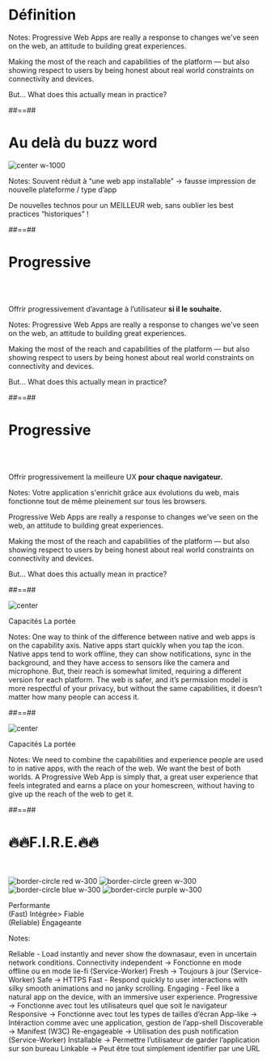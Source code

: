 
<!-- .slide: class="transition-white sfeir-bg-blue" -->

# Définition

Notes:
Progressive Web Apps are really a response to changes we've seen on the web, an attitude to building great experiences.

Making the most of the reach and capabilities of the platform — but also showing respect to users by being honest about real world constraints on connectivity and devices.

But... What does this actually mean in practice?


##==##

# Au delà du buzz word

![center w-1000](./assets/images/buzz_words.png)

Notes:
Souvent réduit à “une web app installable” -> fausse impression de nouvelle plateforme / type d’app

De nouvelles technos pour un MEILLEUR web, sans oublier les best practices “historiques” !

##==##

# Progressive
<!-- .element: class="center-big" -->

<br><br>

Offrir progressivement d’avantage à l’utilisateur **si il le souhaite.**

<!-- .element: class="center-big fragment" -->

Notes:
Progressive Web Apps are really a response to changes we've seen on the web, an attitude to building great experiences.

Making the most of the reach and capabilities of the platform — but also showing respect to users by being honest about real world constraints on connectivity and devices.

But... What does this actually mean in practice?

##==##


# Progressive
<!-- .element: class="center-big" -->

<br><br>

Offrir progressivement la meilleure UX **pour chaque navigateur.**

<!-- .element: class="center-big fragment" -->

Notes:
Votre application s'enrichit grâce aux évolutions du web, mais fonctionne tout de même pleinement sur tous les browsers.

Progressive Web Apps are really a response to changes we've seen on the web, an attitude to building great experiences.

Making the most of the reach and capabilities of the platform — but also showing respect to users by being honest about real world constraints on connectivity and devices.

But... What does this actually mean in practice?

##==##

![center](./assets/images/before_target.png)

<span class="target-capacities">Capacités</span>
<span class="target-touch">La portée</span>

Notes:
One way to think of the difference between native and web apps is on the capability axis. 
Native apps start quickly when you tap the icon. Native apps tend to work offline, they can show notifications, sync in the background, and they have access to sensors like the camera and microphone. 
But, their reach is somewhat limited, requiring a different version for each platform.
The web is safer, and it’s permission model is more respectful of your privacy, but without the same capabilities, it doesn’t matter how many people can access it.

##==##

![center](./assets/images/after_target.png)

<span class="target-capacities">Capacités</span>
<span class="target-touch">La portée</span>

Notes:
We need to combine the capabilities and experience people are used to in native apps, with the reach of the web. 
We want the best of both worlds. 
A Progressive Web App is simply that, a great user experience that feels integrated and earns a place on your homescreen, without having to give up the reach of the web to get it.

##==##

<!-- .slide: class="flex-row" -->

# 🔥🔥F.I.R.E.🔥🔥

<br>

![border-circle red w-300](./assets/images/performante_icon.png)
![border-circle green w-300](./assets/images/integrated_icon.png)
![border-circle blue w-300](./assets/images/fiable_icon.png)
![border-circle purple w-300](./assets/images/engaging_icon.png)

<p>
<span class="center">Performante<br>(Fast)</span>
<span class="center">Intégrée></span>
<span class="center">Fiable<br>(Reliable)</span>
<span class="center">Engageante</span>
</p>

Notes:

Reliable - Load instantly and never show the downasaur, even in uncertain network conditions.
Connectivity independent → Fonctionne en mode offline ou en mode lie-fi (Service-Worker)
Fresh → Toujours à jour (Service-Worker)
Safe → HTTPS
Fast - Respond quickly to user interactions with silky smooth animations and no janky scrolling.
Engaging - Feel like a natural app on the device, with an immersive user experience.
Progressive → Fonctionne avec tout les utilisateurs quel que soit le navigateur
Responsive → Fonctionne avec tout les types de tailles d’écran 
App-like → Intéraction comme avec une application, gestion de l’app-shell
Discoverable → Manifest (W3C) 
Re-engageable → Utilisation des push notification (Service-Worker)
Installable → Permettre l’utilisateur de garder l’application sur son bureau
Linkable → Peut être tout simplement identifier par une URL
